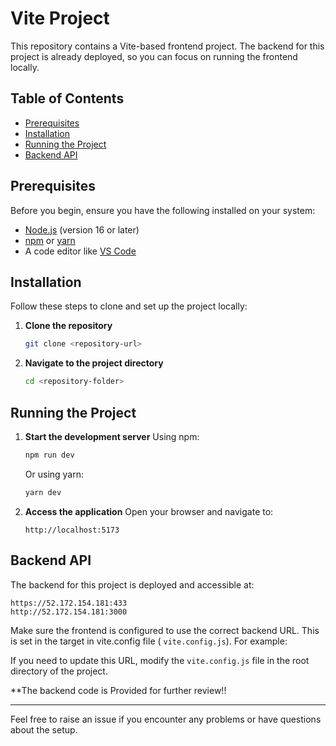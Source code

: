 # Vite Project

This repository contains a Vite-based frontend project. The backend for this project is already deployed, so you can focus on running the frontend locally.

## Table of Contents

- [Prerequisites](#prerequisites)
- [Installation](#installation)
- [Running the Project](#running-the-project)
- [Backend API](#backend-api)

## Prerequisites

Before you begin, ensure you have the following installed on your system:

- [Node.js](https://nodejs.org/) (version 16 or later)
- [npm](https://www.npmjs.com/) or [yarn](https://yarnpkg.com/)
- A code editor like [VS Code](https://code.visualstudio.com/)

## Installation

Follow these steps to clone and set up the project locally:

1. **Clone the repository**
   ```bash
   git clone <repository-url>
   ```

2. **Navigate to the project directory**
   ```bash
   cd <repository-folder>
   ```


## Running the Project

1. **Start the development server**
   Using npm:
   ```bash
   npm run dev
   ```
   Or using yarn:
   ```bash
   yarn dev
   ```

2. **Access the application**
   Open your browser and navigate to:
   ```
   http://localhost:5173
   ```

## Backend API

The backend for this project is deployed and accessible at:
```
https://52.172.154.181:433 
http://52.172.154.181:3000
```

Make sure the frontend is configured to use the correct backend URL. This is set in the target in vite.config file ( `vite.config.js`). For example:

If you need to update this URL, modify the `vite.config.js` file in the root directory of the project.

**The backend code is Provided for further review!!

---

Feel free to raise an issue if you encounter any problems or have questions about the setup.
